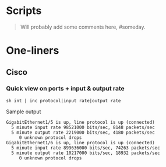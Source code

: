 # Scripts
> Will probably add some comments here, #someday.


# One-liners

## Cisco
### Quick view on ports + input & output rate
`sh int | inc protocol|input rate|output rate`

Sample output
```
GigabitEthernet1/5 is up, line protocol is up (connected) 
  5 minute input rate 98521000 bits/sec, 8148 packets/sec
  5 minute output rate 2219000 bits/sec, 4180 packets/sec
     0 unknown protocol drops
GigabitEthernet1/6 is up, line protocol is up (connected) 
  5 minute input rate 899636000 bits/sec, 74263 packets/sec
  5 minute output rate 10217000 bits/sec, 18932 packets/sec
     0 unknown protocol drops
```
